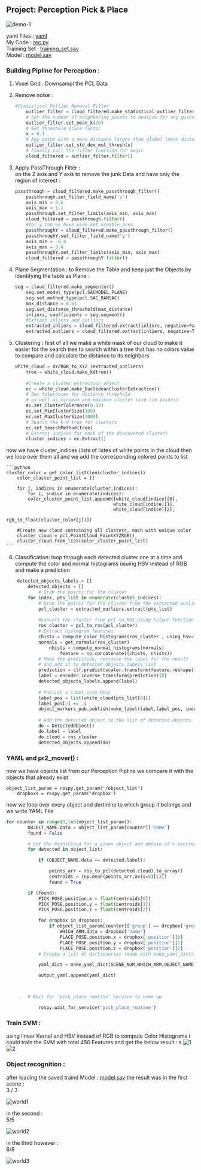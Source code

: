 ## Project: Perception Pick & Place

![demo-1](https://user-images.githubusercontent.com/20687560/28748231-46b5b912-7467-11e7-8778-3095172b7b19.png)

yaml Files : [yaml](yaml)   
My Code : [rec.py](pr2_robot/scripts/rec.py)  
Training Set : [training_set.sav](training_set.sav)    
Model : [model.sav](model.sav)    



### Building Pipline for Perception :

1. Voxel Grid : Downsampl the PCL Data 
2. Remove noise :
	
	```python
	#Statistical Outlier Removal Filter
		outlier_filter = cloud_filtered.make_statistical_outlier_filter()
		# Set the number of neighboring points to analyze for any given point
		outlier_filter.set_mean_k(20)
		# Set threshold scale factor
		x = 0.1
		# Any point with a mean distance larger than global (mean distance+x*std_dev) will be considered outlier
		outlier_filter.set_std_dev_mul_thresh(x)
		# Finally call the filter function for magic
		cloud_filtered = outlier_filter.filter()
	```
3. Apply PassThrough Filter :  
on the Z axis and Y axis to remove the junk Data and have only the region of interest :

	```python
	passthrough = cloud_filtered.make_passthrough_filter()
		passthrough.set_filter_field_name('z')
		axis_min = 0.6
		axis_max = 1.1
		passthrough.set_filter_limits(axis_min, axis_max)
		cloud_filtered = passthrough.filter()
		#for y too we have wide not useable area 
		passthroughY = cloud_filtered.make_passthrough_filter()
		passthroughY.set_filter_field_name('y')
		axis_min = -0.4
		axis_max = 0.4
		passthroughY.set_filter_limits(axis_min, axis_max)
		cloud_filtered = passthroughY.filter()
	```

4. Plane Segmentation :
to Remove the Table and keep just the Objects by identifying the table as Plane :

	```python
	seg = cloud_filtered.make_segmenter()
		seg.set_model_type(pcl.SACMODEL_PLANE)
		seg.set_method_type(pcl.SAC_RANSAC)
		max_distance = 0.01
		seg.set_distance_threshold(max_distance)
		inliers, coefficients = seg.segment()
		#Extract inliers and outliers
		extracted_inliers = cloud_filtered.extract(inliers, negative=False)
		extracted_outliers = cloud_filtered.extract(inliers, negative=True)
	```

5. Clustering :
first of all we make a white mask of our cloud to make it easier for the search tree to search within a tree that has no colors value to compare and calculate the distance to its neighbors

	```python
	white_cloud = XYZRGB_to_XYZ (extracted_outliers)
		tree = white_cloud.make_kdtree()
		
		#Create a cluster extraction object
		ec = white_cloud.make_EuclideanClusterExtraction()
		# Set tolerances for distance threshold 
		# as well as minimum and maximum cluster size (in points)
		ec.set_ClusterTolerance(0.03)
		ec.set_MinClusterSize(100)
		ec.set_MaxClusterSize(3000)
		# Search the k-d tree for clusters
		ec.set_SearchMethod(tree)
		# Extract indices for each of the discovered clusters
		cluster_indices = ec.Extract()
	```
now we have cluster_indices (lists of listes of white points in the cloud then we loop over them all and we add the corresponding colored points to list 

	```python
	cluster_color = get_color_list(len(cluster_indices))
		color_cluster_point_list = []
	
		for j, indices in enumerate(cluster_indices):
		    for i, indice in enumerate(indices):
			color_cluster_point_list.append([white_cloud[indice][0],
			                                white_cloud[indice][1],
			                                white_cloud[indice][2],
			                                 rgb_to_float(cluster_color[j])])
	
		#Create new cloud containing all clusters, each with unique color
		cluster_cloud = pcl.PointCloud_PointXYZRGB()
		cluster_cloud.from_list(color_cluster_point_list)
	```

6. Classification: 
loop through each detected cluster one at a time and compute the color and normal histograms usuing HSV instead of RGB and make a prediction

```python
	detected_objects_labels = []
		detected_objects = []
	        # Grab the points for the cluster
		for index, pts_list in enumerate(cluster_indices):
			# Grab the points for the cluster from the extracted outliers (cloud_objects)
			pcl_cluster = extracted_outliers.extract(pts_list)
			
			#convert the cluster from pcl to ROS using helper function
			ros_cluster = pcl_to_ros(pcl_cluster)
			# Extract histogram features
			chists = compute_color_histograms(ros_cluster , using_hsv=True)
			normals = get_normals(ros_cluster)
	          	nhists = compute_normal_histograms(normals)
	            	feature = np.concatenate((chists, nhists))
			# Make the prediction, retrieve the label for the result
			# and add it to detected_objects_labels list
			prediction = clf.predict(scaler.transform(feature.reshape(1,-1)))
			label = encoder.inverse_transform(prediction)[0]
			detected_objects_labels.append(label)
	
			# Publish a label into RViz
			label_pos = list(white_cloud[pts_list[0]])
			label_pos[2] += .4
			object_markers_pub.publish(make_label(label,label_pos, index))
	
			# Add the detected object to the list of detected objects.
			do = DetectedObject()
			do.label = label
			do.cloud = ros_cluster
			detected_objects.append(do)
```



### YAML and pr2_mover() :
now we have objects list from our Perception Pipline we compare it with the objects that already exist 

```pyton
object_list_param = rospy.get_param('/object_list')
	dropboxs = rospy.get_param('dropbox')
```
now we loop over every object and dertmine to which group it belongs and we write YAML File 

```python
for counter in range(0,len(object_list_param)):
		OBJECT_NAME.data = object_list_param[counter]['name']
		found = False

        # Get the PointCloud for a given object and obtain it's centroid
		for detected in object_list:

			if (OBJECT_NAME.data == detected.label):

				points_arr = ros_to_pcl(detected.cloud).to_array()
				centroids = (np.mean(points_arr,axis=0)[:3])        
				found = True

		if (found):
			PICK_POSE.position.x = float(centroids[0])
			PICK_POSE.position.y = float(centroids[1])
			PICK_POSE.position.z = float(centroids[2])

			for dropbox in dropboxs:
				if object_list_param[counter]['group'] == dropbox['group']:
					WHICH_ARM.data = dropbox['name']
					PLACE_POSE.position.x = dropbox['position'][0]
					PLACE_POSE.position.y = dropbox['position'][1]
					PLACE_POSE.position.z = dropbox['position'][2]
			# Create a list of dictionaries (made with make_yaml_dict()) for later output to yaml format

			yaml_dict = make_yaml_dict(SCENE_NUM,WHICH_ARM,OBJECT_NAME,PICK_POSE,PLACE_POSE)

			output_yaml.append(yaml_dict)



		# Wait for 'pick_place_routine' service to come up

			rospy.wait_for_service('pick_place_routine')
```

### Train SVM :
using linear Kernel and HSV instead of RGB to compute Color Histograms i could train the SVM with total 450 Features and get the below result : s
![1](imgs/1.png) ![2](imgs/2.png)

### Object recognition :
after loading the saved traind Model : [model.sav](model.sav) 
the result was in the first scene :   
3 / 3   

![world1](imgs/world1.png)  

in the second :   
5/5  

![world2](imgs/world2.png)  

in the third however :   
6/8  

![world3](imgs/world3.png)